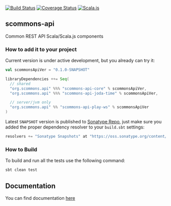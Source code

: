 
[![Build Status](https://travis-ci.org/scommons/scommons-api.svg?branch=master)](https://travis-ci.org/scommons/scommons-api)
[![Coverage Status](https://coveralls.io/repos/github/scommons/scommons-api/badge.svg?branch=master)](https://coveralls.io/github/scommons/scommons-api?branch=master)
[![Scala.js](https://www.scala-js.org/assets/badges/scalajs-0.6.17.svg)](https://www.scala-js.org)

## scommons-api
Common REST API Scala/Scala.js components

### How to add it to your project

Current version is under active development, but you already can try it:
```scala
val scommonsApiVer = "0.1.0-SNAPSHOT"

libraryDependencies ++= Seq(
  // shared
  "org.scommons.api" %%% "scommons-api-core" % scommonsApiVer,
  "org.scommons.api" %%% "scommons-api-joda-time" % scommonsApiVer,

  // server/jvm only
  "org.scommons.api" %% "scommons-api-play-ws" % scommonsApiVer
)
```

Latest `SNAPSHOT` version is published to [Sonatype Repo](https://oss.sonatype.org/content/repositories/snapshots/org/scommons/), just make sure you added
the proper dependency resolver to your `build.sbt` settings:
```scala
resolvers += "Sonatype Snapshots" at "https://oss.sonatype.org/content/repositories/snapshots/"
```

### How to Build

To build and run all the tests use the following command:
```bash
sbt clean test
```

## Documentation

You can find documentation [here](https://scommons.org/scommons-api)
